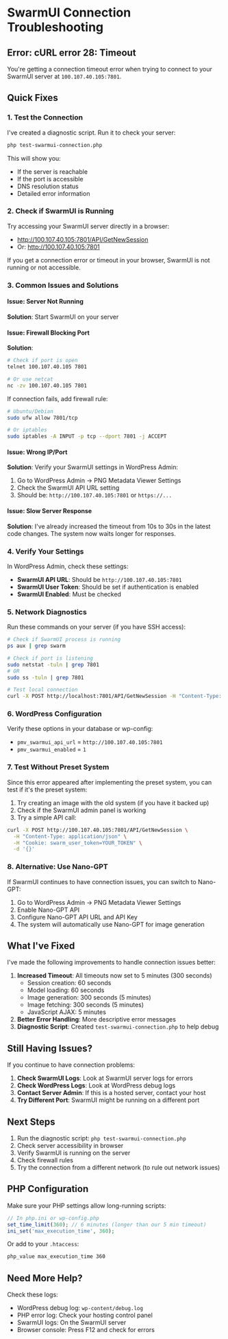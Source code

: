 # SwarmUI Connection Troubleshooting

## Error: cURL error 28: Timeout

You're getting a connection timeout error when trying to connect to your SwarmUI server at `100.107.40.105:7801`.

## Quick Fixes

### 1. Test the Connection

I've created a diagnostic script. Run it to check your server:
```bash
php test-swarmui-connection.php
```

This will show you:
- If the server is reachable
- If the port is accessible  
- DNS resolution status
- Detailed error information

### 2. Check if SwarmUI is Running

Try accessing your SwarmUI server directly in a browser:
- http://100.107.40.105:7801/API/GetNewSession
- Or: http://100.107.40.105:7801

If you get a connection error or timeout in your browser, SwarmUI is not running or not accessible.

### 3. Common Issues and Solutions

#### Issue: Server Not Running
**Solution**: Start SwarmUI on your server

#### Issue: Firewall Blocking Port
**Solution**: 
```bash
# Check if port is open
telnet 100.107.40.105 7801

# Or use netcat
nc -zv 100.107.40.105 7801
```

If connection fails, add firewall rule:
```bash
# Ubuntu/Debian
sudo ufw allow 7801/tcp

# Or iptables
sudo iptables -A INPUT -p tcp --dport 7801 -j ACCEPT
```

#### Issue: Wrong IP/Port
**Solution**: Verify your SwarmUI settings in WordPress Admin:
1. Go to WordPress Admin → PNG Metadata Viewer Settings
2. Check the SwarmUI API URL setting
3. Should be: `http://100.107.40.105:7801` or `https://...`

#### Issue: Slow Server Response
**Solution**: I've already increased the timeout from 10s to 30s in the latest code changes. The system now waits longer for responses.

### 4. Verify Your Settings

In WordPress Admin, check these settings:
- **SwarmUI API URL**: Should be `http://100.107.40.105:7801`
- **SwarmUI User Token**: Should be set if authentication is enabled
- **SwarmUI Enabled**: Must be checked

### 5. Network Diagnostics

Run these commands on your server (if you have SSH access):

```bash
# Check if SwarmUI process is running
ps aux | grep swarm

# Check if port is listening
sudo netstat -tuln | grep 7801
# OR
sudo ss -tuln | grep 7801

# Test local connection
curl -X POST http://localhost:7801/API/GetNewSession -H "Content-Type: application/json" -d '{}'
```

### 6. WordPress Configuration

Verify these options in your database or wp-config:
- `pmv_swarmui_api_url` = `http://100.107.40.105:7801`
- `pmv_swarmui_enabled` = `1`

### 7. Test Without Preset System

Since this error appeared after implementing the preset system, you can test if it's the preset system:

1. Try creating an image with the old system (if you have it backed up)
2. Check if the SwarmUI admin panel is working
3. Try a simple API call:

```bash
curl -X POST http://100.107.40.105:7801/API/GetNewSession \
  -H "Content-Type: application/json" \
  -H "Cookie: swarm_user_token=YOUR_TOKEN" \
  -d '{}'
```

### 8. Alternative: Use Nano-GPT

If SwarmUI continues to have connection issues, you can switch to Nano-GPT:

1. Go to WordPress Admin → PNG Metadata Viewer Settings
2. Enable Nano-GPT API
3. Configure Nano-GPT API URL and API Key
4. The system will automatically use Nano-GPT for image generation

## What I've Fixed

I've made the following improvements to handle connection issues better:

1. **Increased Timeout**: All timeouts now set to 5 minutes (300 seconds)
   - Session creation: 60 seconds
   - Model loading: 60 seconds  
   - Image generation: 300 seconds (5 minutes)
   - Image fetching: 300 seconds (5 minutes)
   - JavaScript AJAX: 5 minutes
2. **Better Error Handling**: More descriptive error messages
3. **Diagnostic Script**: Created `test-swarmui-connection.php` to help debug

## Still Having Issues?

If you continue to have connection problems:

1. **Check SwarmUI Logs**: Look at SwarmUI server logs for errors
2. **Check WordPress Logs**: Look at WordPress debug logs
3. **Contact Server Admin**: If this is a hosted server, contact your host
4. **Try Different Port**: SwarmUI might be running on a different port

## Next Steps

1. Run the diagnostic script: `php test-swarmui-connection.php`
2. Check server accessibility in browser
3. Verify SwarmUI is running on the server
4. Check firewall rules
5. Try the connection from a different network (to rule out network issues)

## PHP Configuration

Make sure your PHP settings allow long-running scripts:

```php
// In php.ini or wp-config.php
set_time_limit(360); // 6 minutes (longer than our 5 min timeout)
ini_set('max_execution_time', 360);
```

Or add to your `.htaccess`:
```apache
php_value max_execution_time 360
```

## Need More Help?

Check these logs:
- WordPress debug log: `wp-content/debug.log`
- PHP error log: Check your hosting control panel
- SwarmUI logs: On the SwarmUI server
- Browser console: Press F12 and check for errors

